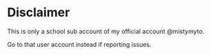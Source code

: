 <!---
Kelvin-Jia/Kelvin-Jia is a ✨ special ✨ repository because its `README.md` (this file) appears on your GitHub profile.
You can click the Preview link to take a look at your changes.
--->

# Disclaimer

This is only a school sub account of my official account @mistymyto.

Go to that user account instead if reporting issues.
